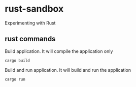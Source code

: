 # rust-sandbox
Experimenting with Rust

## rust commands

Build application. It will compile the application only
```
cargo build
```

Build and run application. It will build and run the application
```
cargo run
```